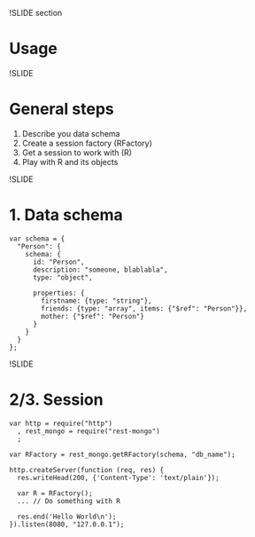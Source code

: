 !SLIDE section
# Usage #

!SLIDE
# General steps #

  1. Describe you data schema
  2. Create a session factory (RFactory)
  3. Get a session to work with (R)
  4. Play with R and its objects
    

!SLIDE
# 1. Data schema #

    var schema = {
      "Person": {
        schema: {
          id: "Person",
          description: "someone, blablabla",
          type: "object",
           
          properties: {
            firstname: {type: "string"},
            friends: {type: "array", items: {"$ref": "Person"}},
            mother: {"$ref": "Person"}
          }
        }
      }
    };


!SLIDE
# 2/3. Session #

    var http = require("http")
      , rest_mongo = require("rest-mongo")
      ;
    
    var RFactory = rest_mongo.getRFactory(schema, "db_name");

    http.createServer(function (req, res) {
      res.writeHead(200, {'Content-Type': 'text/plain'});

      var R = RFactory();
      ... // Do something with R

      res.end('Hello World\n');
    }).listen(8080, "127.0.0.1");

    
